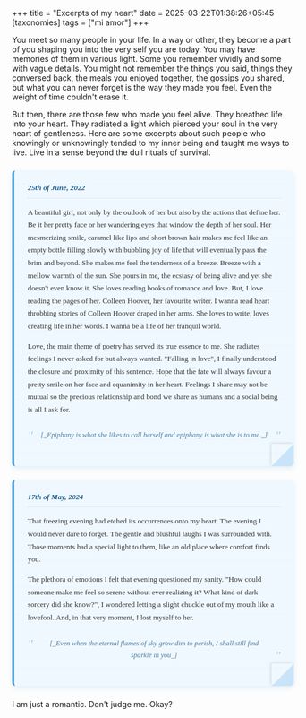 +++
title = "Excerpts of my heart"
date = 2025-03-22T01:38:26+05:45
[taxonomies]
tags = ["mi amor"]
+++
<style>
.sky-note {
    background-color: #f0f8ff;
    border-left: 4px solid #4a9ed8;
    border-radius: 6px;
    box-shadow: 0 4px 10px rgba(74, 158, 216, 0.15);
    padding: 20px 24px;
    margin: 24px 0;
    font-family: 'Georgia', serif;
    position: relative;
    line-height: 1.7;
    color: #333;
    font-size: 0.95em;
    overflow: hidden;
}

/* Corner wrap effect */
.sky-note::after {
    content: '';
    position: absolute;
    bottom: 0;
    right: 0;
    width: 40px;
    height: 40px;
    background: linear-gradient(135deg, transparent 50%, #c9e4f9 50%);
    box-shadow: -2px -2px 5px rgba(0, 0, 0, 0.1);
    border-radius: 0 0 6px 0;
}

.sky-note .date {
    font-style: italic;
    font-weight: bold;
    margin-bottom: 14px;
    color: #1a5f8c;
    border-bottom: 1px dotted rgba(74, 158, 216, 0.3);
    padding-bottom: 6px;
    font-size: 1em;
}

.sky-note .quote {
    font-style: italic;
    text-align: center;
    color: #4a7b9d;
    margin: 16px 0;
    padding: 8px 20px;
    position: relative;
    font-size: 0.95em;
}

.sky-note .quote::before,
.sky-note .quote::after {
    content: '"';
    font-size: 22px;
    color: rgba(74, 158, 216, 0.5);
    position: absolute;
}

.sky-note .quote::before {
    top: 0;
    left: 0;
}

.sky-note .quote::after {
    bottom: 0;
    right: 0;
}

/* Subtle paper lines */
.sky-note {
    background-image: linear-gradient(0deg, rgba(74, 158, 216, 0.03) 1px, transparent 1px);
    background-size: 100% 24px;
}
</style>
You meet so many people in your life. In a way or other, they become a part of you shaping you into the very self you are today. You may have memories of them in various light. Some you remember vividly and some with vague details. You might not remember the things you said, things they conversed back, the meals you enjoyed together, the gossips you shared, but what you can never forget is the way they made you feel. Even the weight of time couldn't erase it. 

But then, there are those few who made you feel alive. They breathed life into your heart. They radiated a light which pierced your soul in the very heart of gentleness. Here are some excerpts about such people who knowingly or unknowingly tended to my inner being and taught me ways to live. Live in a sense beyond the dull rituals of survival.


<div class="sky-note">
<div class="date">25th of June, 2022</div> 

A beautiful girl, not only by the outlook of her but also by the actions that define her. Be it her pretty face or her wandering eyes that window the depth of her soul. Her mesmerizing smile, caramel like lips and short brown hair makes me feel like an empty bottle filling slowly with bubbling joy of life that will eventually pass the brim and beyond. She makes me feel the tenderness of a breeze. Breeze with a mellow warmth of the sun. She pours in me, the ecstasy of being alive and yet she doesn't even know it. She loves reading books of romance and love. But, I love reading the pages of her. Colleen Hoover, her favourite writer. I wanna read heart throbbing stories of Colleen Hoover draped in her arms. She loves to write, loves creating life in her words. I wanna be a life of her tranquil world. 

Love, the main theme of poetry has served its true essence to me. She radiates feelings I never asked for but always wanted. "Falling in love", I finally understood the closure and proximity of this sentence. Hope that the fate will always favour a pretty smile on her face and equanimity in her heart. Feelings I share may not be mutual so the precious relationship and bond we share as humans and a social being is all I ask for. 


<div class="quote">[_Epiphany is what she likes to call herself and epiphany is what she is to me._]</div>
</div>

<div class="sky-note">
<div class="date">17th of May, 2024</div>

That freezing evening had etched its occurrences onto my heart. The evening I would never dare to forget. The gentle and blushful laughs I was surrounded with. Those moments had a special light to them, like an old place where comfort finds you. 

The plethora of emotions I felt that evening questioned my sanity. "How could someone make me feel so serene without ever realizing it? What kind of dark sorcery did she know?", I wondered letting a slight chuckle out of my mouth like a lovefool. And, in that very moment, I lost myself to her.

<div class="quote">[_Even when the eternal flames of sky grow dim to perish, I shall still find sparkle in you_]</div>
</div>

I am just a romantic. Don't judge me. Okay?